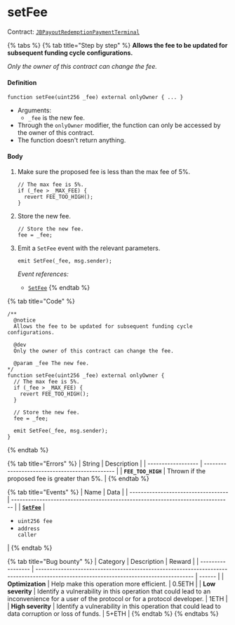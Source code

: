 # setFee

Contract: [`JBPayoutRedemptionPaymentTerminal`](../)​‌

{% tabs %}
{% tab title="Step by step" %}
**Allows the fee to be updated for subsequent funding cycle configurations.**

_Only the owner of this contract can change the fee._

#### Definition

```solidity
function setFee(uint256 _fee) external onlyOwner { ... }
```

* Arguments:
  * `_fee` is the new fee.
* Through the `onlyOwner` modifier, the function can only be accessed by the owner of this contract.
* The function doesn't return anything.

#### Body

1.  Make sure the proposed fee is less than the max fee of 5%.

    ```solidity
    // The max fee is 5%.
    if (_fee > _MAX_FEE) {
      revert FEE_TOO_HIGH();
    }
    ```
2.  Store the new fee.

    ```solidity
    // Store the new fee.
    fee = _fee;
    ```
3.  Emit a `SetFee` event with the relevant parameters.

    ```solidity
    emit SetFee(_fee, msg.sender);
    ```

    _Event references:_

    * [`SetFee`](../events/setfee.md)
{% endtab %}

{% tab title="Code" %}
```solidity
/** 
  @notice
  Allows the fee to be updated for subsequent funding cycle configurations.

  @dev
  Only the owner of this contract can change the fee.

  @param _fee The new fee.
*/
function setFee(uint256 _fee) external onlyOwner {
  // The max fee is 5%.
  if (_fee > _MAX_FEE) {
    revert FEE_TOO_HIGH();
  }

  // Store the new fee.
  fee = _fee;

  emit SetFee(_fee, msg.sender);
}
```
{% endtab %}

{% tab title="Errors" %}
| String             | Description                                    |
| ------------------ | ---------------------------------------------- |
| **`FEE_TOO_HIGH`** | Thrown if the proposed fee is greater than 5%. |
{% endtab %}

{% tab title="Events" %}
| Name                                | Data                                                                           |
| ----------------------------------- | ------------------------------------------------------------------------------ |
| [**`SetFee`**](../events/setfee.md) | <ul><li><code>uint256 fee</code></li><li><code>address caller</code></li></ul> |
{% endtab %}

{% tab title="Bug bounty" %}
| Category          | Description                                                                                                                            | Reward |
| ----------------- | -------------------------------------------------------------------------------------------------------------------------------------- | ------ |
| **Optimization**  | Help make this operation more efficient.                                                                                               | 0.5ETH |
| **Low severity**  | Identify a vulnerability in this operation that could lead to an inconvenience for a user of the protocol or for a protocol developer. | 1ETH   |
| **High severity** | Identify a vulnerability in this operation that could lead to data corruption or loss of funds.                                        | 5+ETH  |
{% endtab %}
{% endtabs %}
